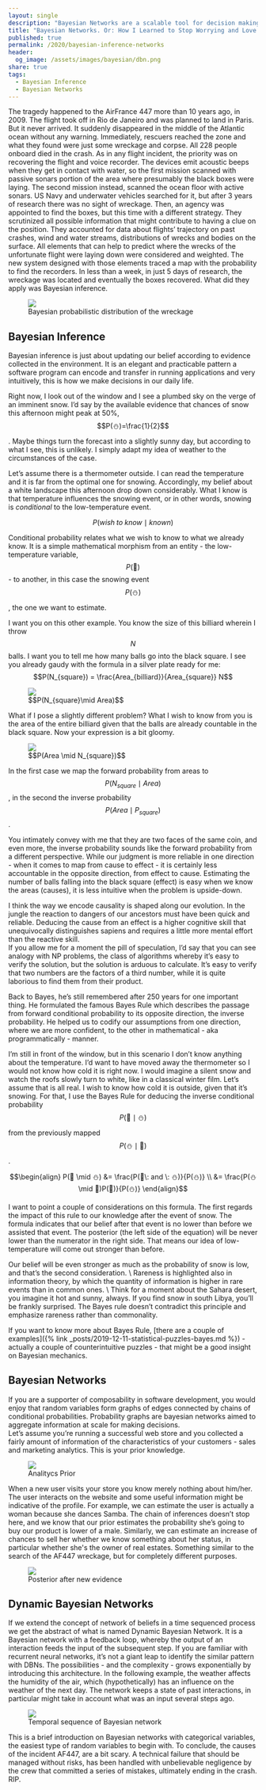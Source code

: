 ```yaml
---
layout: single
description: "Bayesian Networks are a scalable tool for decision making in presence of uncertainty, I show how interesting and useful they are in many different circumstances"
title: "Bayesian Networks. Or: How I Learned to Stop Worrying and Love Probability"
published: true
permalink: /2020/bayesian-inference-networks
header:
  og_image: /assets/images/bayesian/dbn.png
share: true
tags:
  - Bayesian Inference
  - Bayesian Networks
---
```

The tragedy happened to the AirFrance 447 more than 10 years ago, in 2009. The flight took off in Rio de Janeiro and was planned to land in Paris. But it never arrived. It suddenly disappeared in the middle of the Atlantic ocean without any warning. Immediately, rescuers reached the zone and what they found were just some wreckage and corpse. All 228 people onboard died in the crash. As in any flight incident, the priority was on recovering the flight and voice recorder. The devices emit acoustic beeps when they get in contact with water, so the first mission scanned with passive sonars portion of the area where presumably the black boxes were laying. The second mission instead, scanned the ocean floor with active sonars. US Navy and underwater vehicles searched for it, but after 3 years of research there was no sight of wreckage. Then, an agency was appointed to find the boxes, but this time with a different strategy. They scrutinized all possible information that might contribute to having a clue on the position. They accounted for data about flights’ trajectory on past crashes, wind and water streams, distributions of wrecks and bodies on the surface. All elements that can help to predict where the wrecks of the unfortunate flight were laying down were considered and weighted. The new system designed with those elements traced a map with the probability to find the recorders. In less than a week, in just 5 days of research, the wreckage was located and eventually the boxes recovered. What did they apply was Bayesian inference.      
<figure class="half">
  <img src="/assets/images/bayesian/af447-3.png"/>
  <figcaption>Bayesian probabilistic distribution of the wreckage</figcaption>
</figure>

## Bayesian Inference
Bayesian inference is just about updating our belief according to evidence collected in the environment. It is an elegant and practicable pattern a software program can encode and transfer in running applications and very intuitively, this is how we make decisions in our daily life.

Right now, I look out of the window and I see a plumbed sky on the verge of an imminent snow. I’d say by the available evidence that chances of snow this afternoon might peak at 50%, $$P(⛄)=\frac{1}{2}$$. Maybe things turn the forecast into a slightly sunny day, but according to what I see, this is unlikely. I simply adapt my idea of weather to the circumstances of the case.

Let’s assume there is a thermometer outside. I can read the temperature and it is far from the optimal one for snowing. Accordingly, my belief about a white landscape this afternoon drop down considerably. What I know is that temperature influences the snowing event, or in other words, snowing is _conditional_ to the low-temperature event.

$$	P(wish\; to\; know \mid known) $$

Conditional probability relates what we wish to know to what we already know. It is a simple mathematical morphism from an entity - the low-temperature variable, $$P(🥶)$$ - to another, in this case the snowing event $$P(⛄)$$, the one we want to estimate.

I want you on this other example. You know the size of this billiard wherein I throw $$N$$ balls. I want you to tell me how many balls go into the black square. I see you already gaudy with the formula in a silver plate ready for me: $$P(N_{square}) = \frac{Area_{billiard}}{Area_{square}} N$$
<figure class="half">
  <img src="/assets/images/bayesian/billiard.png"/>
  <figcaption>$$P(N_{square}\mid Area)$$</figcaption>
</figure>

What if I pose a slightly different problem? What I wish to know from you is the area of the entire billiard given that the balls are already countable in the black square. Now your expression is a bit gloomy.
<figure class="half">
  <img src="/assets/images/bayesian/billiard2.png"/>
  <figcaption>$$P(Area \mid N_{square})$$</figcaption>
</figure>

In the first case we map the forward probability from areas to $$P(N_{square} \mid Area)$$, in the second the inverse probability $$P(Area \mid P_{square})$$.

You intimately convey with me that they are two faces of the same coin, and even more, the inverse probability sounds like the forward probability from a different perspective.
While our judgment is more reliable in one direction - when it comes to map from cause to effect - it is certainly less accountable in the opposite direction, from effect to cause. Estimating the number of balls falling into the black square (effect) is easy when we know the areas (causes), it is less intuitive when the problem is upside-down.

I think the way we encode causality is shaped along our evolution. In the jungle the reaction to dangers of our ancestors must have been quick and reliable. Deducing the cause from an effect is a higher cognitive skill that unequivocally distinguishes sapiens and requires a little more mental effort than the reactive skill.       
If you allow me for a moment the pill of speculation, I’d say that you can see analogy with NP problems, the class of algorithms whereby it’s easy to verify the solution, but the solution is arduous to calculate. It’s easy to verify that two numbers are the factors of a third number, while it is quite laborious to find them from their product.

Back to Bayes, he’s still remembered after 250 years for one important thing. He formulated the famous Bayes Rule which describes the passage from forward conditional probability to its opposite direction, the inverse probability. He helped us to codify our assumptions from one direction, where we are more confident, to the other in mathematical - aka programmatically - manner.

I’m still in front of the window, but in this scenario I don’t know anything about the temperature. I’d want to have moved away the thermometer so I would not know how cold it is right now. I would imagine a silent snow and watch the roofs slowly turn to white, like in a classical winter film. Let’s assume that is all real. I wish to know how cold it is outside, given that it’s snowing.
For that, I use the Bayes Rule for deducing the inverse conditional probability $$P(🥶 \mid ⛄)$$ from the previously mapped $$P(⛄ \mid 🥶)$$.

$$\begin{align}
P(🥶 \mid ⛄) &= \frac{P(🥶\: and \: ⛄)}{P(⛄)} \\
&= \frac{P(⛄\mid 🥶)P(🥶)}{P(⛄)}
\end{align}$$

I want to point a couple of considerations on this formula. The first regards the impact of this rule to our knowledge after the event of snow. The formula indicates that our belief after that event is no lower than before we assisted that event. The posterior (the left side of the equation) will be never lower than the numerator in the right side. That means our idea of low-temperature will come out stronger than before.

Our belief will be even stronger as much as the probability of snow is low, and that’s the second consideration. \\
Rareness is highlighted also in information theory, by which the quantity of information is higher in rare events than in common ones. \\
Think for a moment about the Sahara desert, you imagine it hot and sunny, always. If you find snow in south Libya, you’ll be frankly surprised. The Bayes rule doesn’t contradict this principle and emphasize rareness rather than commonality.

If you want to know more about Bayes Rule, [there are a couple of examples]({% link _posts/2019-12-11-statistical-puzzles-bayes.md %}) - actually a couple of counterintuitive puzzles - that might be a good insight on Bayesian mechanics.

## Bayesian Networks
If you are a supporter of composability in software development, you would enjoy that random variables form graphs of edges connected by chains of conditional probabilities. Probability graphs are bayesian networks aimed to aggregate information at scale for making decisions.  
Let’s assume you’re running a successful web store and you collected a fairly amount of information of the characteristics of your customers - sales and marketing analytics. This is your prior knowledge.
<figure class="full">
  <img src="/assets/images/bayesian/pp1.png"/>
  <figcaption>Analitycs Prior</figcaption>
</figure>

When a new user visits your store you know merely nothing about him/her. The user interacts on the website and some useful information might be indicative of the profile. For example, we can estimate the user is actually a woman because she dances Samba.  The chain of inferences doesn’t stop here, and we know that our prior estimates the probability she’s going to buy our product is lower of a male. Similarly, we can estimate an increase of chances to sell her whether we know something about her status, in particular whether she's the owner of real estates. Something similar to the search of the AF447 wreckage, but for completely different purposes.
<figure class="full">
  <img src="/assets/images/bayesian/pp2.png"/>
  <figcaption>Posterior after new evidence</figcaption>
</figure>

## Dynamic Bayesian Networks
If we extend the concept of network of beliefs in a time sequenced process we get the abstract of what is named Dynamic Bayesian Network. It is a Bayesian network with a feedback loop, whereby the output of an interaction feeds the input of the subsequent step. If you are familiar with recurrent neural networks, it’s not a giant leap to identify the similar pattern with DBNs. The possibilities - and the complexity - grows exponentially by introducing this architecture. In the following example, the weather affects the humidity of the air, which (hypothetically)  has an influence on the weather of the next day. The network keeps a state of past interactions, in particular might take in account what was an input several steps ago.   
<figure class="full">
  <img src="/assets/images/bayesian/dbn.png"/>
  <figcaption>Temporal sequence of Bayesian network</figcaption>
</figure>

This is a brief introduction on Bayesian networks with categorical variables, the easiest type of random variables to begin with.
To conclude, the causes of the incident AF447, are a bit scary. A technical failure that should be managed without risks, has been handled with unbelievable negligence by the crew that committed a series of mistakes, ultimately ending in the crash. RIP.  
